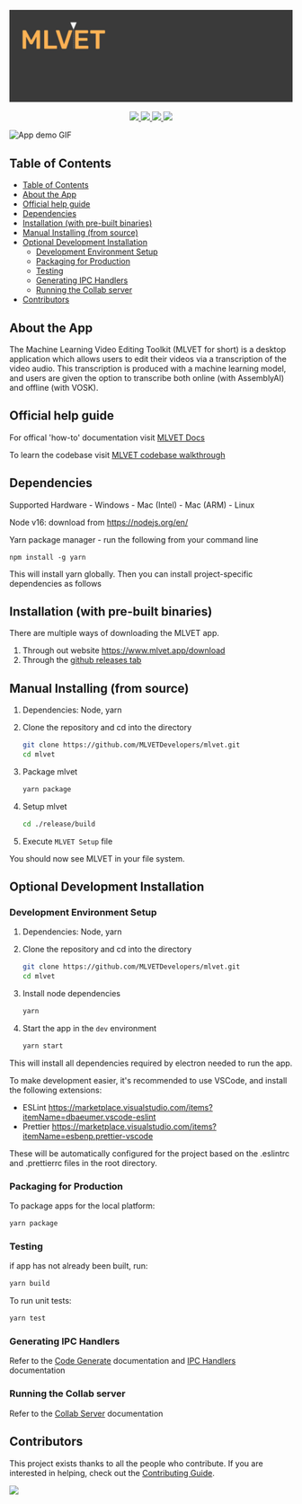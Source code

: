 ![MLVET Banner](./assets/mlvet-banner.png)

<div align="center">
  <p>
    <a href="https://github.com/chloebrett/mlvet/actions/workflows/test.yml?query=branch%3Adevelop++Node.js+CI%22">
        <img src="https://img.shields.io/github/workflow/status/MLVETDevelopers/mlvet/Node.js%20CI"/>
    </a>
    <a href="https://github.com/chloebrett/mlvet/graphs/contributors">
        <img src="https://img.shields.io/github/contributors/MLVETDevelopers/mlvet" />
    </a>
    <a href="https://github.com/chloebrett/mlvet/releases">
        <img src="https://img.shields.io/github/v/release/MLVETDevelopers/mlvet"/>
    </a>
    <a href="https://github.com/chloebrett/mlvet/blob/develop/LICENSE">
        <img src="https://img.shields.io/github/license/MLVETDevelopers/mlvet"/>
    </a>
  </p>
</div>

![App demo GIF](./assets/app_demo.gif)

## Table of Contents

- [Table of Contents](#table-of-contents)
- [About the App](#about-the-app)
- [Official help guide](#official-help-guide)
- [Dependencies](#dependencies)
- [Installation (with pre-built binaries)](#installation-with-pre-built-binaries)
- [Manual Installing (from source)](#manual-installing-from-source)
- [Optional Development Installation](#optional-development-installation)
  - [Development Environment Setup](#development-environment-setup)
  - [Packaging for Production](#packaging-for-production)
  - [Testing](#testing)
  - [Generating IPC Handlers](#generating-ipc-handlers)
  - [Running the Collab server](#running-the-collab-server)
- [Contributors](#contributors)

## About the App

The Machine Learning Video Editing Toolkit (MLVET for short) is a desktop application which
allows users to edit their videos via a transcription of the video audio. This transcription
is produced with a machine learning model, and users are given the option to transcribe
both online (with AssemblyAI) and offline (with VOSK).

## Official help guide

For offical 'how-to' documentation visit [MLVET Docs](https://www.mlvet.app/docs)

To learn the codebase visit [MLVET codebase walkthrough](https://www.youtube.com/watch?v=rSpGJfZOhig)

## Dependencies

Supported Hardware - Windows - Mac (Intel) - Mac (ARM) - Linux

Node v16: download from https://nodejs.org/en/

Yarn package manager - run the following from your command line

```
npm install -g yarn
```

This will install yarn globally. Then you can install project-specific dependencies as follows

## Installation (with pre-built binaries)

There are multiple ways of downloading the MLVET app.

1. Through out website https://www.mlvet.app/download
2. Through the [github releases tab](https://github.com/chloebrett/mlvet/releases)

## Manual Installing (from source)

1. Dependencies: Node, yarn

2. Clone the repository and cd into the directory

   ```bash
   git clone https://github.com/MLVETDevelopers/mlvet.git
   cd mlvet
   ```

3. Package mlvet

   ```bash
   yarn package
   ```

4. Setup mlvet

   ```bash
   cd ./release/build
   ```

5. Execute `MLVET Setup` file

You should now see MLVET in your file system.

## Optional Development Installation

### Development Environment Setup

1. Dependencies: Node, yarn

2. Clone the repository and cd into the directory

   ```bash
   git clone https://github.com/MLVETDevelopers/mlvet.git
   cd mlvet
   ```

3. Install node dependencies

   ```bash
   yarn
   ```

4. Start the app in the `dev` environment
   ```bash
   yarn start
   ```

This will install all dependencies required by electron needed to run the app.

To make development easier, it's recommended to use VSCode, and install the following extensions:

- ESLint https://marketplace.visualstudio.com/items?itemName=dbaeumer.vscode-eslint
- Prettier https://marketplace.visualstudio.com/items?itemName=esbenp.prettier-vscode

These will be automatically configured for the project based on the .eslintrc and .prettierrc files in the root directory.

### Packaging for Production

To package apps for the local platform:

```bash
yarn package
```

### Testing

if app has not already been built, run:

```bash
yarn build
```

To run unit tests:

```bash
yarn test
```

### Generating IPC Handlers

Refer to the [Code Generate](tools/GENCODE_README.md) documentation and [IPC Handlers](src/main/handlers/HANDLERS_README.md) documentation

### Running the Collab server

Refer to the [Collab Server](src/collabServer/README.md) documentation

## Contributors

This project exists thanks to all the people who contribute. If you are interested in helping, check out the [Contributing Guide](CONTRIBUTING.md).

<a href="https://github.com/MLVETDevelopers/mlvet/graphs/contributors">
  <img src="https://contrib.rocks/image?repo=MLVETDevelopers/mlvet" />
</a>
